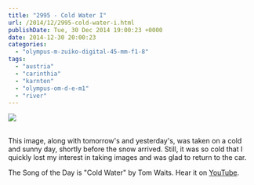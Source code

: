 ```yaml
---
title: "2995 - Cold Water I"
url: /2014/12/2995-cold-water-i.html
publishDate: Tue, 30 Dec 2014 19:00:23 +0000
date: 2014-12-30 20:00:23
categories: 
  - "olympus-m-zuiko-digital-45-mm-f1-8"
tags: 
  - "austria"
  - "carinthia"
  - "karnten"
  - "olympus-om-d-e-m1"
  - "river"
---
```

<div class="container">
<div class="center"><a target="_blank" href="https://d25zfm9zpd7gm5.cloudfront.net/1200x1200/2014/20141224_150535_lr.jpg"><img src="https://d25zfm9zpd7gm5.cloudfront.net/0600x0600/2014/20141224_150535_lr.jpg" /></a></div>
</div>
<br />

This image, along with tomorrow's and yesterday's, was taken on a cold and sunny day, shortly before the snow arrived. Still, it was so cold that I quickly lost my interest in taking images and was glad to return to the car.

The Song of the Day is "Cold Water" by Tom Waits. Hear it on <a href="https://www.youtube.com/watch?v=4CmN1xuIN5M" target="_blank">YouTube</a>.
